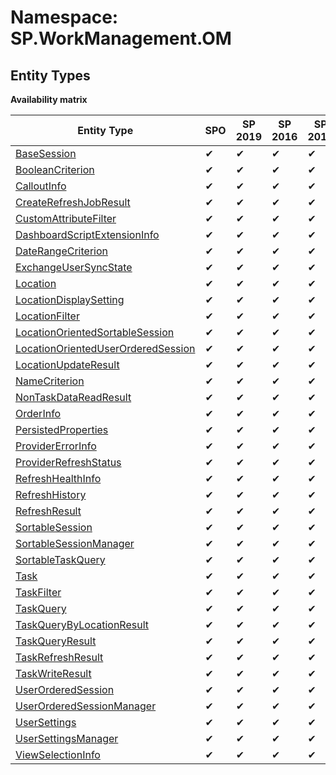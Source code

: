 # Namespace: SP.WorkManagement.OM
## Entity Types

**Availability matrix**

Entity Type | SPO | SP 2019 | SP 2016 | SP 2013
----------|-----|---------|---------|--------
[BaseSession](./EntityTypes/BaseSession) | ✔ | ✔ | ✔ | ✔
[BooleanCriterion](./EntityTypes/BooleanCriterion) | ✔ | ✔ | ✔ | ✔
[CalloutInfo](./EntityTypes/CalloutInfo) | ✔ | ✔ | ✔ | ✔
[CreateRefreshJobResult](./EntityTypes/CreateRefreshJobResult) | ✔ | ✔ | ✔ | ✔
[CustomAttributeFilter](./EntityTypes/CustomAttributeFilter) | ✔ | ✔ | ✔ | ✔
[DashboardScriptExtensionInfo](./EntityTypes/DashboardScriptExtensionInfo) | ✔ | ✔ | ✔ | ✔
[DateRangeCriterion](./EntityTypes/DateRangeCriterion) | ✔ | ✔ | ✔ | ✔
[ExchangeUserSyncState](./EntityTypes/ExchangeUserSyncState) | ✔ | ✔ | ✔ | ✔
[Location](./EntityTypes/Location) | ✔ | ✔ | ✔ | ✔
[LocationDisplaySetting](./EntityTypes/LocationDisplaySetting) | ✔ | ✔ | ✔ | ✔
[LocationFilter](./EntityTypes/LocationFilter) | ✔ | ✔ | ✔ | ✔
[LocationOrientedSortableSession](./EntityTypes/LocationOrientedSortableSession) | ✔ | ✔ | ✔ | ✔
[LocationOrientedUserOrderedSession](./EntityTypes/LocationOrientedUserOrderedSession) | ✔ | ✔ | ✔ | ✔
[LocationUpdateResult](./EntityTypes/LocationUpdateResult) | ✔ | ✔ | ✔ | ✔
[NameCriterion](./EntityTypes/NameCriterion) | ✔ | ✔ | ✔ | ✔
[NonTaskDataReadResult](./EntityTypes/NonTaskDataReadResult) | ✔ | ✔ | ✔ | ✔
[OrderInfo](./EntityTypes/OrderInfo) | ✔ | ✔ | ✔ | ✔
[PersistedProperties](./EntityTypes/PersistedProperties) | ✔ | ✔ | ✔ | ✔
[ProviderErrorInfo](./EntityTypes/ProviderErrorInfo) | ✔ | ✔ | ✔ | ✔
[ProviderRefreshStatus](./EntityTypes/ProviderRefreshStatus) | ✔ | ✔ | ✔ | ✔
[RefreshHealthInfo](./EntityTypes/RefreshHealthInfo) | ✔ | ✔ | ✔ | ✔
[RefreshHistory](./EntityTypes/RefreshHistory) | ✔ | ✔ | ✔ | ✔
[RefreshResult](./EntityTypes/RefreshResult) | ✔ | ✔ | ✔ | ✔
[SortableSession](./EntityTypes/SortableSession) | ✔ | ✔ | ✔ | ✔
[SortableSessionManager](./EntityTypes/SortableSessionManager) | ✔ | ✔ | ✔ | ✔
[SortableTaskQuery](./EntityTypes/SortableTaskQuery) | ✔ | ✔ | ✔ | ✔
[Task](./EntityTypes/Task) | ✔ | ✔ | ✔ | ✔
[TaskFilter](./EntityTypes/TaskFilter) | ✔ | ✔ | ✔ | ✔
[TaskQuery](./EntityTypes/TaskQuery) | ✔ | ✔ | ✔ | ✔
[TaskQueryByLocationResult](./EntityTypes/TaskQueryByLocationResult) | ✔ | ✔ | ✔ | ✔
[TaskQueryResult](./EntityTypes/TaskQueryResult) | ✔ | ✔ | ✔ | ✔
[TaskRefreshResult](./EntityTypes/TaskRefreshResult) | ✔ | ✔ | ✔ | ✔
[TaskWriteResult](./EntityTypes/TaskWriteResult) | ✔ | ✔ | ✔ | ✔
[UserOrderedSession](./EntityTypes/UserOrderedSession) | ✔ | ✔ | ✔ | ✔
[UserOrderedSessionManager](./EntityTypes/UserOrderedSessionManager) | ✔ | ✔ | ✔ | ✔
[UserSettings](./EntityTypes/UserSettings) | ✔ | ✔ | ✔ | ✔
[UserSettingsManager](./EntityTypes/UserSettingsManager) | ✔ | ✔ | ✔ | ✔
[ViewSelectionInfo](./EntityTypes/ViewSelectionInfo) | ✔ | ✔ | ✔ | ✔
